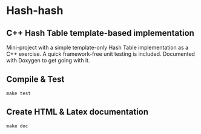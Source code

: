 # Hash-hash

## C++ Hash Table template-based implementation

Mini-project with a simple template-only Hash Table implementation as a C++ exercise.
A quick framework-free unit testing is included.
Documented with Doxygen to get going with it.

## Compile & Test
```
make test
```

## Create HTML & Latex documentation
```
make doc
```

